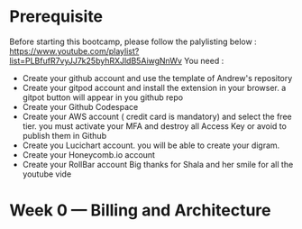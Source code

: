 # Prerequisite
Before starting this bootcamp, please follow the palylisting below :
https://www.youtube.com/playlist?list=PLBfufR7vyJJ7k25byhRXJldB5AiwgNnWv
You need :
  - Create your github account and use the template of Andrew's repository
  - Create your gitpod account and install the extension in your browser. a gitpot button will appear in you github repo
  - Create your Github Codespace
  - Create your AWS account ( credit card is mandatory) and select the free tier. you must activate your MFA and destroy all Access Key or avoid to publish them in Github
  - Create you Lucichart account. you will be able to create your digram.
  - Create your Honeycomb.io account
  - Create your RollBar account
 Big thanks for Shala and her smile for all the youtube vide


# Week 0 — Billing and Architecture
